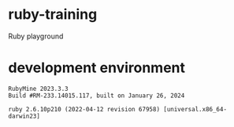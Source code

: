 # ruby-training
Ruby playground

# development environment
```
RubyMine 2023.3.3
Build #RM-233.14015.117, built on January 26, 2024
```
```
ruby 2.6.10p210 (2022-04-12 revision 67958) [universal.x86_64-darwin23]
```
